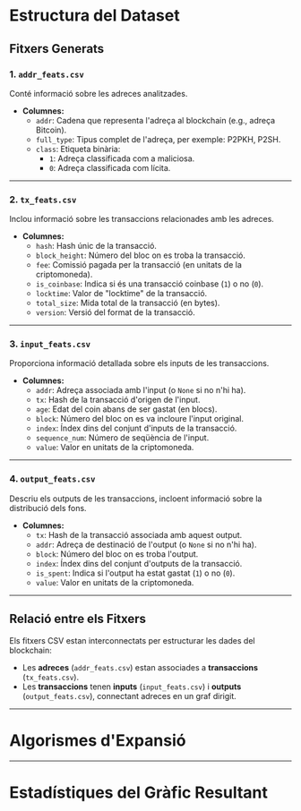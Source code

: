 # Estructura del Dataset

## Fitxers Generats

### 1. `addr_feats.csv`
Conté informació sobre les adreces analitzades.

- **Columnes:**
  - `addr`: Cadena que representa l'adreça al blockchain (e.g., adreça Bitcoin).
  - `full_type`: Tipus complet de l'adreça, per exemple: P2PKH, P2SH.
  - `class`: Etiqueta binària:
    - `1`: Adreça classificada com a maliciosa.
    - `0`: Adreça classificada com lícita.

---

### 2. `tx_feats.csv`
Inclou informació sobre les transaccions relacionades amb les adreces.

- **Columnes:**
  - `hash`: Hash únic de la transacció.
  - `block_height`: Número del bloc on es troba la transacció.
  - `fee`: Comissió pagada per la transacció (en unitats de la criptomoneda).
  - `is_coinbase`: Indica si és una transacció coinbase (`1`) o no (`0`).
  - `locktime`: Valor de "locktime" de la transacció.
  - `total_size`: Mida total de la transacció (en bytes).
  - `version`: Versió del format de la transacció.

---

### 3. `input_feats.csv`
Proporciona informació detallada sobre els inputs de les transaccions.

- **Columnes:**
  - `addr`: Adreça associada amb l'input (o `None` si no n'hi ha).
  - `tx`: Hash de la transacció d'origen de l'input.
  - `age`: Edat del coin abans de ser gastat (en blocs).
  - `block`: Número del bloc on es va incloure l'input original.
  - `index`: Índex dins del conjunt d'inputs de la transacció.
  - `sequence_num`: Número de seqüència de l'input.
  - `value`: Valor en unitats de la criptomoneda.

---

### 4. `output_feats.csv`
Descriu els outputs de les transaccions, incloent informació sobre la distribució dels fons.

- **Columnes:**
  - `tx`: Hash de la transacció associada amb aquest output.
  - `addr`: Adreça de destinació de l'output (o `None` si no n'hi ha).
  - `block`: Número del bloc on es troba l'output.
  - `index`: Índex dins del conjunt d'outputs de la transacció.
  - `is_spent`: Indica si l'output ha estat gastat (`1`) o no (`0`).
  - `value`: Valor en unitats de la criptomoneda.

---

## Relació entre els Fitxers
Els fitxers CSV estan interconnectats per estructurar les dades del blockchain:
- Les **adreces** (`addr_feats.csv`) estan associades a **transaccions** (`tx_feats.csv`).
- Les **transaccions** tenen **inputs** (`input_feats.csv`) i **outputs** (`output_feats.csv`), connectant adreces en un graf dirigit.

---

# Algorismes d'Expansió

---

# Estadístiques del Gràfic Resultant
